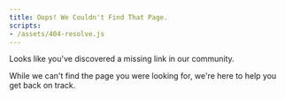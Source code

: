 ```yaml
---
title: Oops! We Couldn't Find That Page.
scripts:
- /assets/404-resolve.js
---
```


Looks like you've discovered a missing link in our community. 

While we can't find the page you were looking for, we're here to help you get back on track.